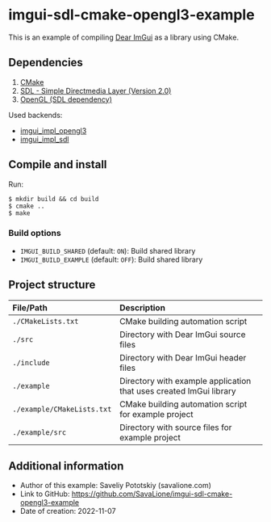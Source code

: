# imgui-sdl-cmake-opengl3-example
This is an example of compiling [Dear ImGui](https://github.com/ocornut/imgui) as a library using CMake.

## Dependencies
1. [CMake](https://cmake.org/)
2. [SDL - Simple Directmedia Layer (Version 2.0)](https://github.com/libsdl-org/SDL)
3. [OpenGL (SDL dependency)](https://www.khronos.org/opengl/)

Used backends:
* [imgui_impl_opengl3](https://github.com/ocornut/imgui/blob/master/backends/imgui_impl_opengl3.h)
* [imgui_impl_sdl](https://github.com/ocornut/imgui/blob/master/backends/imgui_impl_sdl.h)

## Compile and install
Run:
```
$ mkdir build && cd build
$ cmake ..
$ make
```

### Build options
* ``IMGUI_BUILD_SHARED`` (default: ``ON``): Build shared library
* ``IMGUI_BUILD_EXAMPLE`` (default: ``OFF``): Build shared library

## Project structure
|File/Path                      |Description                                                        |
|:------------------------------|:------------------------------------------------------------------|
|``./CMakeLists.txt``           |CMake building automation script                                   |
|``./src``                      |Directory with Dear ImGui source files                             |
|``./include``                  |Directory with Dear ImGui header files                             |
|``./example``                  |Directory with example application that uses created ImGui library |
|``./example/CMakeLists.txt``   |CMake building automation script for example project               |
|``./example/src``              |Directory with source files for example project                    |

## Additional information
* Author of this example: Saveliy Pototskiy (savalione.com)
* Link to GitHub: https://github.com/SavaLione/imgui-sdl-cmake-opengl3-example
* Date of creation: 2022-11-07
